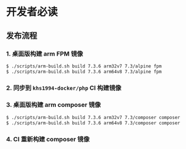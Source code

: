 # 开发者必读

## 发布流程

### 1. 桌面版构建 arm FPM 镜像

```bash
$ ./scripts/arm-build.sh build 7.3.6 arm32v7 7.3/alpine fpm
$ ./scripts/arm-build.sh build 7.3.6 arm64v8 7.3/alpine fpm
```

### 2. 同步到 `khs1994-docker/php` CI 构建镜像

### 3. 桌面版构建 arm composer 镜像

```bash
$ ./scripts/arm-build.sh build 7.3.6 arm32v7 7.3/composer composer
$ ./scripts/arm-build.sh build 7.3.6 arm64v8 7.3/composer composer
```

### 4. CI 重新构建 composer 镜像
